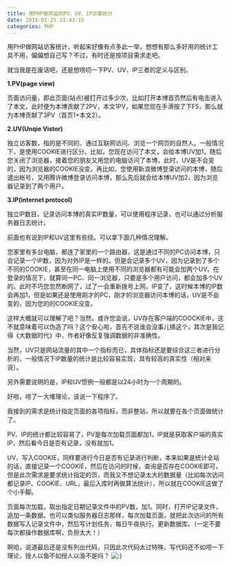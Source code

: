 ```yaml
---
title: 用PHP做网站的PV、UV、IP访客统计
date: 2015-01-25 21:43:15
categories: PHP
---
```


用PHP做网站访客统计，听起来好像有点多此一举，想想有那么多好用的统计工具不用，偏偏想自己写？不过，有时还是按项目需求走吧。

就当我是在废话吧，还是想唠叨一下PV、UV、IP三者的定义与区别。

**1.PV(page view)**

页面访问量，即此页面(站点)被打开过多少次，比如打开本博首页然后有电击进入了本文，此时便为本博贡献了2PV，本文1PV，如果您现在手滑按了下F5，那么就为本博贡献了3PV（首页1+本文2）。

**2.UV(Unqie Vistor)**

独立访客数，指的是不同的、通过互联网访问、浏览一个网页的自然人。一般情况下，是使用COOKIE进行区分。比如，您现在访问了本文，会给本博UV加1，随后您关闭了浏览器，接着您的朋友又用您的电脑访问了本博，此时，UV是不会变的，因为浏览器的COOKIE没变。再比如，您使用新浪微博登录访问的本博，随后退出帐号，又用腾许微博登录访问本博，那么先后就会给本博UV加2，因为浏览器记录到了两个用户。

**3.IP(internet protocol)**

独立IP数目，记录访问本博的真实IP数量，可以使用程序记录，也可以通过分析服务器日志统计。

前面也有说到IP和UV这里有些绕。可以拿下面几种情况理解。

您家里有多台电脑，都连了家里的一个路由器，这是通过不同的PC访问本博，只会记录一个IP数，因为对外IP是一样的。但是会记录多个UV，因为记录到了多个不同的COOKIE，甚至在同一电脑上使用不同的浏览器都有可能会加两个UV。在登录的情况下，就算同一PC、同一浏览器，只要是多个用户访问，都会加多个UV的。此时不巧您忽然断网了，过了一会重新拨号上网，IP变了，这时候本博的IP数会再加1，但是如果还是使用刚才的PC，刚才的浏览器访问本博的话，UV是不会变的，因为您的的COOKIE没变。

这样大概就可以理解了吧？当然，或许您会说，UV存在客户端的COOCKIE中，这不就意味着可以伪造了吗？这个安心啦，首先不说谁会没事儿搞这个，其次是我记得《大数据时代》中，作者好像反复强调数据的非准确性。

当然，UV只是网站流量的其中一个指标而已，具体指标还是要综合这三者进行分析的，一般情况下IP数量的统计是比较容易实现，具有较高的真实性（相对来说）。

另外需要说明的是，IP和UV惯例一般都是以24小时为一个周期的。

好啦，唠了一大堆理论，该说一下程序了。

我接到的需求是统计指定页面的各项指标，而非整站，所以就要在各个页面做统计了。

PV、IP的统计都比较容易了，PV是每次加载页面都加1，IP就是获取客户端的真实IP，然后看今日是否有记录，没有就加1。

UV，写入COOKIE，同样要进行今日是否有记录进行判断，本来如果是统计全站的话，直接记录一个COOKIE，然后在访问的时候，查询是否存在COOKIE即可，但是此次需求是要求统计指定的页，而我又不想记录太大的数据量（比如每次访问都记录IP、COOKIE、URL，最后入库时再做算法统计），所以就在COOKIE这做了个小手脚。

页面每次加载，取出指定日期记录文件中的PV数，加1。同时，打开IP记录文件，追加一条数据。也可以类似服务器日志那样，每次加载页面，就把此次访问的所有数据写入记录文件中，然后写计划任务，每日午夜执行，更新数据库。（一定不要每次都操作数据库啊，负担太大！）

啊哈，说道最后还是没有列出代码，只因此次代码太过特殊，写代码还不如唠一下理论，授人以鱼不如授人以渔不是吗？ ![:)](http://old.ruesin.com/wp-content/themes/Ruesin/img/smilies/icon_smile.gif)
